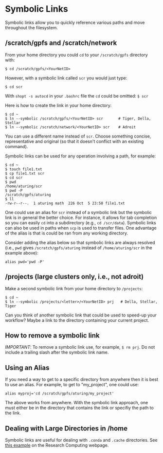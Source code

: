 # Symbolic Links

Symbolic links allow you to quickly reference various paths and move throughout the filesystem.

## /scratch/gpfs and /scratch/network

From your home directory you could `cd` to your `/scratch/gpfs` directory with:

```
$ cd /scratch/gpfs/<YourNetID>
```

However, with a symbolic link called `scr` you would just type:

```
$ cd scr
```

With `shopt -s autocd` in your `.bashrc` file the `cd` could be omitted: `$ scr` 

Here is how to create the link in your home directory:

```
$ cd ~
$ ln --symbolic /scratch/gpfs/<YourNetID> scr       # Tiger, Della, Stellar
$ ln --symbolic /scratch/network/<YourNetID> scr    # Adroit
```

You can use a different name instead of `scr`. Choose something concise, representative and original (so that it doesn't conflict with an existing command).

Symbolic links can be used for any operation involving a path, for example:

```
$ cd ~
$ touch file1.txt
$ cp file1.txt scr
$ cd scr
$ pwd
/home/aturing/scr
$ pwd -P
/scratch/gpfs/aturing
$ ll
-rw-r--r--.  1 aturing math  226 Oct  5 23:50 file1.txt
```

One could use an alias for `scr` instead of a symbolic link but the symbolic link is in general the better choice. For instance, it allows for tab completion so you can easily `cd` into a subdirectory (e.g., `cd /scr/data`). Symbolic links can also be used in paths when `scp` is used to transfer files. One advantage of the alias is that is could be ran from any working directory. 

Consider adding the alias below so that symbolic links are always resolved (i.e., `pwd` gives `/scratch/gpfs/aturing` instead of `/home/aturing/scr` in the example above):

```
alias pwd='pwd -P'
```

## /projects (large clusters only, i.e., not adroit)

Make a second symbolic link from your home directory to `/projects`:

```
$ cd ~
$ ln --symbolic /projects/<letter>/<YourNetID> prj   # Della, Stellar, Tiger
```

Can you think of another symbolic link that could be used to speed-up your workflow? Maybe a link to the directory containing your current project.

## How to remove a symbolic link

*IMPORTANT*: To remove a symbolic link use, for example, `$ rm prj`. Do not include a trailing slash after the symbolic link name.

## Using an Alias

If you need a way to get to a specific directory from anywhere then it is best to use an alias. For example, to get to "my_project", one could use:

```
alias myproj='cd /scratch/gpfs/aturing/my_project'
```

The above works from anywhere. With the symbolic link approach, one must either be in the directory that contains the link or specifiy the path to the link.

## Dealing with Large Directories in /home

Symbolic links are useful for dealing with `.conda` and `.cache` directories. See [this example](https://researchcomputing.princeton.edu/support/knowledge-base/checkquota#How-should-I-deal-with-large-Conda-environments-) on the Research Computing webpage.
